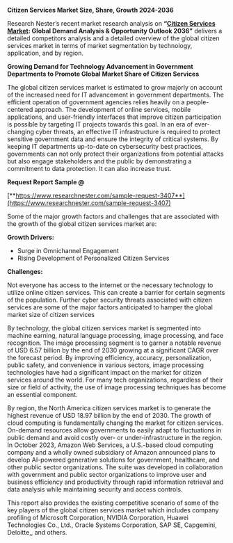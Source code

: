 ﻿**Citizen Services Market Size, Share, Growth 2024-2036**

Research Nester’s recent market research analysis on **“[Citizen Services Market](https://www.researchnester.com/reports/citizen-services-market/3407): Global Demand Analysis & Opportunity Outlook 2036”** delivers a detailed competitors analysis and a detailed overview of the global citizen services market in terms of market segmentation by technology, application, and by region. 

**Growing Demand for Technology Advancement in Government Departments to Promote Global Market Share of Citizen Services**

The global citizen services market is estimated to grow majorly on account of the increased need for IT advancement in government departments. The efficient operation of government agencies relies heavily on a people-centered approach. The development of online services, mobile applications, and user-friendly interfaces that improve citizen participation is possible by targeting IT projects towards this goal. In an era of ever-changing cyber threats, an effective IT infrastructure is required to protect sensitive government data and ensure the integrity of critical systems. By keeping IT departments up-to-date on cybersecurity best practices, governments can not only protect their organizations from potential attacks but also engage stakeholders and the public by demonstrating a commitment to data protection. It can also increase trust.

**Request Report Sample @** 

[**https://www.researchnester.com/sample-request-3407**](https://www.researchnester.com/sample-request-3407)

Some of the major growth factors and challenges that are associated with the growth of the global citizen services market are:

**Growth Drivers:**

- Surge in Omnichannel Engagement
- Rising Development of Personalized Citizen Services 

**Challenges:**

Not everyone has access to the internet or the necessary technology to utilize online citizen services. This can create a barrier for certain segments of the population. Further cyber security threats associated with citizen services are some of the major factors anticipated to hamper the global market size of citizen services

By technology, the global citizen services market is segmented into machine earning, natural language processing, image processing, and face recognition. The image processing segment is to garner a notable revenue of USD 6.57 billion by the end of 2030 growing at a significant CAGR over the forecast period. By improving efficiency, accuracy, personalization, public safety, and convenience in various sectors, image processing technologies have had a significant impact on the market for citizen services around the world. For many tech organizations, regardless of their size or field of activity, the use of image processing techniques has become an essential component.

By region, the North America citizen services market is to generate the highest revenue of USD 18.97 billion by the end of 2030. The growth of cloud computing is fundamentally changing the market for citizen services. On-demand resources allow governments to easily adapt to fluctuations in public demand and avoid costly over- or under-infrastructure in the region. In October 2023, Amazon Web Services, a U.S.-based cloud computing company and a wholly owned subsidiary of Amazon announced plans to develop AI-powered generative solutions for government, healthcare, and other public sector organizations. The suite was developed in collaboration with government and public sector organizations to improve user and business efficiency and productivity through rapid information retrieval and data analysis while maintaining security and access controls.

This report also provides the existing competitive scenario of some of the key players of the global citizen services market which includes company profiling of Microsoft Corporation, NVIDIA Corporation, Huawei Technologies Co., Ltd., Oracle Systems Corporation, SAP SE, Capgemini, Deloitte,, and others.
